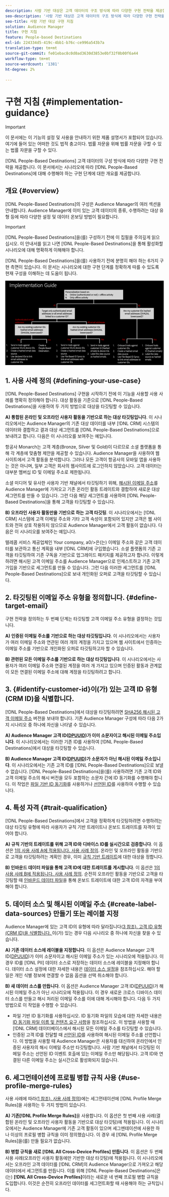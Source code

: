 ```yaml
---
description: 사람 기반 대상은 고객 데이터의 구조 방식에 따라 다양한 구현 전략을 제공합니다. 이 문서에서는 시나리오에 따라 사람 기반 대상에 대해 수행해야 하는 구현 단계에 대한 개요를 제공합니다.
seo-description: '사람 기반 대상은 고객 데이터의 구조 방식에 따라 다양한 구현 전략을 제공합니다. 이 문서에서는 시나리오에 따라 사람 기반 대상에 대해 수행해야 하는 구현 단계에 대한 개요를 제공합니다.  '
seo-title: 사람 기반 대상 구현 지침
solution: Audience Manager
title: 구현 지침
feature: People-based Destinations
exl-id: 224334d5-419c-4bb1-b76c-ce996a543b7a
translation-type: tm+mt
source-git-commit: fe01ebac8c0d0ad3630d3853e0bf32f0b00f6a44
workflow-type: tm+mt
source-wordcount: '1381'
ht-degree: 2%

---
```


# 구현 지침 {#implementation-guidance}

>[!IMPORTANT]
>이 문서에는 이 기능의 설정 및 사용을 안내하기 위한 제품 설명서가 포함되어 있습니다. 여기에 들어 있는 어떠한 것도 법적 충고이다. 법률 자문을 위해 법률 자문을 구할 수 있는 법률 자문을 구할 수 있다.

[!DNL People-Based Destinations] 고객 데이터의 구성 방식에 따라 다양한 구현 전략을 제공합니다. 이 문서에서는 시나리오에 따라 [!DNL People-Based Destinations]에 대해 수행해야 하는 구현 단계에 대한 개요를 제공합니다.

## 개요 {#overview}

[!DNL People-Based Destinations]의 구성은 Audience Manager의 여러 섹션을 안내합니다. Audience Manager에 이미 있는 고객 데이터의 종류, 수행하려는 대상 유형 등에 따라 다양한 설정 및 데이터 온보딩 방법이 필요합니다.

>[!IMPORTANT]
> [!DNL People-Based Destinations]을(를) 구성하기 전에 이 집필을 주의깊게 읽으십시오. 이 안내서를 읽고 나면 [!DNL People-Based Destinations]을 통해 활성화할 시나리오에 대해 명확하게 이해해야 합니다.

[!DNL People-Based Destinations]을(를) 사용하기 전에 분명히 해야 하는 6가지 구현 측면이 있습니다. 이 문서는 시나리오에 대한 구현 단계를 정확하게 따를 수 있도록 현재 구성을 이해하는 데 도움이 됩니다.

![pbd-implementation](assets/pbd-implementation.png)

## 1. 사용 사례 정의 {#defining-your-use-case}

[!DNL People-Based Destinations] 구현을 시작하기 전에 이 기능을 사용할 사용 사례를 명확히 정의해야 합니다. 대상 활동을 기준으로 [!DNL People-Based Destinations]을 사용하여 두 가지 방법으로 대상을 타깃팅할 수 있습니다.

**A) 통합된 온라인 및 오프라인 사용자 활동을 기반으로 하는 대상 타깃팅입니다**. 이 시나리오에서는 Audience Manager의 기존 대상 데이터를 내부 [!DNL CRM] 시스템의 데이터와 결합하고 결과 대상 세그먼트를 [!DNL People-Based Destinations]으로 보내려고 합니다. 다음은 이 시나리오를 보여주는 예입니다.

항공사 Monarch는 고객 계층(Bronze, Silver 및 Gold)이 다르므로 소셜 플랫폼을 통해 각 계층에 맞춤형 제안을 제공할 수 있습니다. Audience Manager을 사용하여 웹 사이트에서 고객 활동을 분석합니다. 그러나 모든 고객이 항공사의 모바일 앱을 사용하는 것은 아니며, 일부 고객은 회사의 웹사이트에 로그인하지 않았습니다. 고객 데이터는 대부분 멤버십 ID 및 이메일 주소로 제한됩니다.

소셜 미디어 및 유사한 사용자 기반 채널에서 타깃팅하기 위해, [해시된 이메일 주소](people-based-destinations-prerequisites.md)를 Audience Manager에 가져오고 기존 온라인 활동 트레이트와 결합하여 새로운 대상 세그먼트를 만들 수 있습니다. 그런 다음 해당 세그먼트를 사용하여 [!DNL People-Based Destinations]을 통해 고객을 타깃팅할 수 있습니다.

**B) 오프라인 사용자 활동만을 기반으로 하는 고객 타깃팅**. 이 시나리오에서는 [!DNL CRM] 시스템에 고객 이메일 주소와 기타 고객 속성이 포함되어 있지만 고객은 웹 사이트와 전혀 상호 작용하지 않으므로 Audience Manager에서 고객 활동이 없습니다. 다음은 이 시나리오를 보여주는 예입니다.

텔레콤 서비스 제공업체인 Your company, a0/>은(는) 이메일 주소와 같은 고객 데이터를 보관하고 통신 계획을 내부 [!DNL CRM]에 구입했습니다. 소셜 플랫폼의 기존 고객을 타깃팅하여 기존 구독을 기반으로 업그레이드 패키지를 제공하고자 합니다. 이렇게 하려면 해시된 고객 이메일 주소를 Audience Manager으로 인제스트하고 기존 고객 가입을 기반으로 세그먼트를 만들 수 있습니다. 그런 다음 이러한 세그먼트를 [!DNL People-Based Destinations]으로 보내 개인화된 오퍼로 고객을 타깃팅할 수 있습니다.

## 2. 타깃팅된 이메일 주소 유형을 정의합니다. {#define-target-email}

구현 전략을 정의하는 두 번째 단계는 타깃팅할 고객 이메일 주소 유형을 결정하는 것입니다.

**A) 인증된 이메일 주소를 기반으로 하는 대상 타깃팅입니다**. 이 시나리오에서는 사용자가 여러 이메일 주소와 연관된 여러 개의 계정을 가지고 있으며 웹 사이트에서 인증하는 이메일 주소를 기반으로 개인화된 오퍼로 타깃팅하고자 할 수 있습니다.

**B) 관련된 모든 이메일 주소를 기반으로 하는 대상 타깃팅입니다**. 이 시나리오에서는 사용자가 여러 이메일 주소와 연결된 계정을 여러 개 가지고 있으며 인증된 활동과 관계없이 모든 연결된 이메일 주소에 대해 계정을 타깃팅하려고 합니다.

## 3. {#identify-customer-id}이(가) 있는 고객 ID 유형(CRM ID)을 식별합니다.

[!DNL People-Based Destinations]에서 대상을 타깃팅하려면 [SHA256 해시된 고객 이메일 주소](people-based-destinations-prerequisites.md) 버전을 보내야 합니다. 기존 Audience Manager 구성에 따라 다음 2가지 시나리오 중 하나에 자신을 나타낼 수 있습니다.

**A) Audience Manager 고객 ID([DPUUID](../../reference/ids-in-aam.md))가 이미 소문자이고 해시된 이메일 주소입니다**. 이 시나리오에서는 이러한 기존 ID를 사용하여 [!DNL People-Based Destinations]에서 대상을 타깃팅할 수 있습니다.

**B) Audience Manager 고객 ID([DPUUID](../../reference/ids-in-aam.md))가 소문자가 아닌 해시된 이메일 주소입니다**. 이 시나리오에서는 기존 고객 ID를 [!DNL People-Based Destinations]으로 보낼 수 없습니다. [!DNL People-Based Destinations]을(를) 사용하려면 기존 고객 ID와 고객 이메일 주소의 해시 버전을 모두 포함하는 소문자 간에 ID 동기화를 수행해야 합니다. 이 작업은 [파일 기반 ID 동기화](../../integration/sending-audience-data/batch-data-transfer-explained/id-sync-file-based.md)를 사용하거나 [선언된 ID](../declared-ids.md)를 사용하여 수행할 수 있습니다.

## 4. 특성 자격 {#trait-qualification}

[!DNL People-Based Destinations]에서 고객을 정확하게 타깃팅하려면 수행하려는 대상 타깃팅 유형에 따라 사용자가 규칙 기반 트레이트나 온보드 트레이트를 자격이 있어야 합니다.

**A) 규칙 기반의 트레이트를 위해 고객 ID와 디바이스 ID를 실시간으로 검증합니다**. 이 옵션은 [1의 사용 사례 A에 적용됩니다. 사용 사례 정의](people-based-destinations-workflow.md#defining-your-use-case). 온라인 및 오프라인 활동을 기반으로 고객을 타깃팅하려는 계획인 경우, 이미 [규칙 기반 트레이트](../traits/trait-and-segment-qualification-reference.md)에 대한 대상을 정합니다.

**B) 인바운드 데이터 파일을 통해 고객 ID에 대한 트레이트를 게시합니다**. 이 옵션은 [1의 사용 사례 B에 적용됩니다. 사용 사례 정의](people-based-destinations-workflow.md#defining-your-use-case). 순전히 오프라인 활동을 기반으로 고객을 타깃팅할 때 [인바운드 데이터 파일](../../integration/sending-audience-data/batch-data-transfer-explained/inbound-file-contents.md)을 통해 온보드 트레이트에 대한 고객 ID의 자격을 부여해야 합니다.

## 5. 데이터 소스 및 해시된 이메일 주소 {#create-label-data-sources} 만들기 또는 레이블 지정

Audience Manager에 있는 고객 ID의 유형에 따라 달라집니다([3 참조). 고객 ID 유형(CRM ID)을 식별합니다. ](people-based-destinations-workflow.md#identify-customer-id)이(가) 있는 경우 다음 시나리오 중 하나에 자신을 찾을 수 있습니다.

**A) 기존 데이터 소스에 레이블을 지정합니다**. 이 옵션은 Audience Manager 고객 ID([DPUUID](../../reference/ids-in-aam.md))가 이미 소문자이고 해시된 이메일 주소가 있는 시나리오에 적용됩니다. 이 경우 ID를 [!DNL PII] 데이터 소스로 저장하는 데이터 소스에 레이블을 지정해야 합니다. 데이터 소스 설정에 대한 자세한 내용은 [데이터 소스 설정](../datasources-list-and-settings.md)을 참조하십시오. 해야 할 일은 개인 식별 정보에 연결할 수 없음 옵션을 선택 취소해야 합니다.

**B) 새 데이터 소스를 만듭니다**. 이 옵션은 Audience Manager 고객 ID([DPUUID](../../reference/ids-in-aam.md))가 해시된 이메일 주소가 아닌 시나리오에 적용됩니다. 이 경우 새로운 크로스 디바이스 데이터 소스를 만들고 해시 처리된 이메일 주소를 이에 대해 게시해야 합니다. 다음 두 가지 방법으로 이 작업을 수행할 수 있습니다.

* 파일 기반 ID 동기화를 사용하십시오. ID 동기화 파일의 모습에 대한 자세한 내용은 [ID 동기화 파일 이름 및 컨텐츠 요구 사항](../../integration/sending-audience-data/batch-data-transfer-explained/id-sync-file-based.md)을 참조하십시오. 이 방법을 사용할 때 [!DNL CRM] 데이터베이스에서 해시된 모든 이메일 주소를 타깃팅할 수 있습니다.
* 인증된 고객 ID를 전달할 때 [선언된 ID](../declared-ids.md)를 사용하여 해시된 이메일 주소를 선언합니다. 이 방법을 사용할 때 Audience Manager은 사용자를 대신하여 온라인에서 인증된 사용자의 해시 이메일 주소만 타깃팅합니다. 사람 기반 채널에서 타깃팅된 이메일 주소는 선언된 ID 이벤트 호출에 있는 이메일 주소만 해당됩니다. 고객 ID와 연결된 다른 이메일 주소는 실시간으로 활성화되지 않습니다.

## 6. 세그먼테이션에 프로필 병합 규칙 사용 {#use-profile-merge-rules}

사용 사례에 따라([1 참조). 사용 사례 정의](people-based-destinations-workflow.md#defining-your-use-case))에는 세그먼테이션에 [!DNL Profile Merge Rules]을 사용하는 두 가지 방법이 있습니다.

**A) 기존[!DNL Profile Merge Rules]**&#x200B;을 사용합니다. 이 옵션은 첫 번째 사용 사례(결합된 온라인 및 오프라인 사용자 활동을 기반으로 대상 타깃팅)에 적용됩니다. 이 시나리오에서는 Audience Manager에 기존 고객 활동이 있으며 세그멘테이션에 사용한 하나 이상의 프로필 병합 규칙을 이미 정의했습니다. 이 경우 새 [!DNL Profile Merge Rules]을(를) 만들 필요가 없습니다.

**B) 병합 규칙을 새로  [!DNL All Cross-Device Profiles] 만듭니다**. 이 옵션은 두 번째 사용 사례(오프라인 사용자 활동에만 기반한 대상 타깃팅)에 적용됩니다. 이 시나리오에서는 오프라인 고객 데이터를 [!DNL CRM]의 Audience Manager으로 가져오고 해당 데이터에서 세그먼트를 만듭니다. 이를 위해 [!DNL People-Based Destinations]은(는) **[!DNL All Cross-Device Profiles]**&#x200B;이라는 새로운 네 번째 프로필 병합 규칙을 도입합니다. 이것은 순전히 오프라인 데이터를 세그먼트화할 때 사용해야 하는 규칙입니다.
